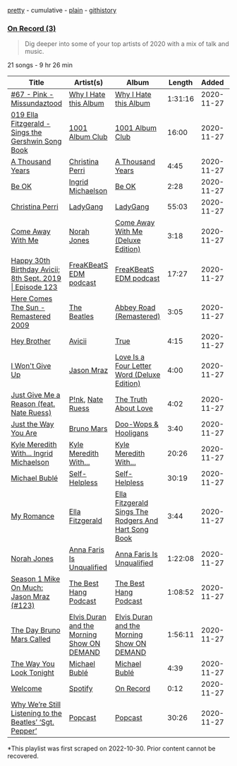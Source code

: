 [pretty](/playlists/pretty/37i9dQZF1EOJg6O1Go53ik.md) - cumulative - [plain](/playlists/plain/37i9dQZF1EOJg6O1Go53ik) - [githistory](https://github.githistory.xyz/mackorone/spotify-playlist-archive/blob/main/playlists/plain/37i9dQZF1EOJg6O1Go53ik)

### [On Record \(3\)](https://open.spotify.com/playlist/37i9dQZF1EOJg6O1Go53ik)

> Dig deeper into some of your top artists of 2020 with a mix of talk and music.

21 songs - 9 hr 26 min

| Title | Artist(s) | Album | Length | Added | Removed |
|---|---|---|---|---|---|
| [\#67 \- Pink \- Missundaztood](https://open.spotify.com/episode/2OquVf9jWJm9RxIyPJnUrf) | [Why I Hate this Album](https://open.spotify.com/show/7IZb0SS8jVtDy1xSgpng5s) | [Why I Hate this Album](https://open.spotify.com/show/7IZb0SS8jVtDy1xSgpng5s) | 1:31:16 | 2020-11-27 |  |
| [019  Ella Fitzgerald \- Sings the Gershwin Song Book](https://open.spotify.com/episode/3ne1wQAfU2YLTqgyaV3dm6) | [1001 Album Club](https://open.spotify.com/show/7f5Rdm6RukUPsWFtxlEfOb) | [1001 Album Club](https://open.spotify.com/show/7f5Rdm6RukUPsWFtxlEfOb) | 16:00 | 2020-11-27 |  |
| [A Thousand Years](https://open.spotify.com/track/6lanRgr6wXibZr8KgzXxBl) | [Christina Perri](https://open.spotify.com/artist/7H55rcKCfwqkyDFH9wpKM6) | [A Thousand Years](https://open.spotify.com/album/15yvc643iYfQtb6zh9NEJo) | 4:45 | 2020-11-27 |  |
| [Be OK](https://open.spotify.com/track/4I8Nhe8qN9xgR8tosYQ5ut) | [Ingrid Michaelson](https://open.spotify.com/artist/2vm8GdHyrJh2O2MfbQFYG0) | [Be OK](https://open.spotify.com/album/26OZ2w8TlwMUmA0GMpQL1U) | 2:28 | 2020-11-27 |  |
| [Christina Perri](https://open.spotify.com/episode/7iNTab0ZDTvDdarf7MCX93) | [LadyGang](https://open.spotify.com/show/00wEJsU0XM16HnVSu4c8hd) | [LadyGang](https://open.spotify.com/show/00wEJsU0XM16HnVSu4c8hd) | 55:03 | 2020-11-27 |  |
| [Come Away With Me](https://open.spotify.com/track/52FKX00U3PnzrBQmbMTB8b) | [Norah Jones](https://open.spotify.com/artist/2Kx7MNY7cI1ENniW7vT30N) | [Come Away With Me \(Deluxe Edition\)](https://open.spotify.com/album/6PguISnE2nz7CuhnIAWhQF) | 3:18 | 2020-11-27 |  |
| [Happy 30th Birthday Avicii; 8th Sept\. 2019 \| Episode 123](https://open.spotify.com/episode/4xkB9jPWfWNuk1CfcTuH2x) | [FreaKBeatS EDM podcast](https://open.spotify.com/show/6nkFEdeDqxuXG1DPZqP7sf) | [FreaKBeatS EDM podcast](https://open.spotify.com/show/6nkFEdeDqxuXG1DPZqP7sf) | 17:27 | 2020-11-27 |  |
| [Here Comes The Sun \- Remastered 2009](https://open.spotify.com/track/6dGnYIeXmHdcikdzNNDMm2) | [The Beatles](https://open.spotify.com/artist/3WrFJ7ztbogyGnTHbHJFl2) | [Abbey Road \(Remastered\)](https://open.spotify.com/album/0ETFjACtuP2ADo6LFhL6HN) | 3:05 | 2020-11-27 |  |
| [Hey Brother](https://open.spotify.com/track/4RXpgGM7A4Hg7cFBoH5KyF) | [Avicii](https://open.spotify.com/artist/1vCWHaC5f2uS3yhpwWbIA6) | [True](https://open.spotify.com/album/1s9tU91VJt4sU5owi29GD3) | 4:15 | 2020-11-27 |  |
| [I Won't Give Up](https://open.spotify.com/track/53QF56cjZA9RTuuMZDrSA6) | [Jason Mraz](https://open.spotify.com/artist/4phGZZrJZRo4ElhRtViYdl) | [Love Is a Four Letter Word \(Deluxe Edition\)](https://open.spotify.com/album/64SChsjQBiEe3aVTFYnW1b) | 4:00 | 2020-11-27 |  |
| [Just Give Me a Reason \(feat\. Nate Ruess\)](https://open.spotify.com/track/1mKXFLRA179hdOWQBwUk9e) | [P!nk](https://open.spotify.com/artist/1KCSPY1glIKqW2TotWuXOR), [Nate Ruess](https://open.spotify.com/artist/1qUjOF5fzrpoNycD36b2jZ) | [The Truth About Love](https://open.spotify.com/album/2Q9oTK48eb85waX1fFJsvj) | 4:02 | 2020-11-27 |  |
| [Just the Way You Are](https://open.spotify.com/track/7BqBn9nzAq8spo5e7cZ0dJ) | [Bruno Mars](https://open.spotify.com/artist/0du5cEVh5yTK9QJze8zA0C) | [Doo\-Wops & Hooligans](https://open.spotify.com/album/1uyf3l2d4XYwiEqAb7t7fX) | 3:40 | 2020-11-27 |  |
| [Kyle Meredith With..\. Ingrid Michaelson](https://open.spotify.com/episode/3vNRIcyly7Iueb8ETf6MNl) | [Kyle Meredith With...](https://open.spotify.com/show/4GiQLBlq0j0ZhZBwGL4bZI) | [Kyle Meredith With...](https://open.spotify.com/show/4GiQLBlq0j0ZhZBwGL4bZI) | 20:26 | 2020-11-27 |  |
| [Michael Bublé](https://open.spotify.com/episode/2TVj2nVXqonItq3lka8i4K) | [Self\-Helpless](https://open.spotify.com/show/331TJ7eQKg2gHmAk7AU4XG) | [Self\-Helpless](https://open.spotify.com/show/331TJ7eQKg2gHmAk7AU4XG) | 30:19 | 2020-11-27 |  |
| [My Romance](https://open.spotify.com/track/4y8icjzu6fZP503Mg31Tpn) | [Ella Fitzgerald](https://open.spotify.com/artist/5V0MlUE1Bft0mbLlND7FJz) | [Ella Fitzgerald Sings The Rodgers And Hart Song Book](https://open.spotify.com/album/3DXgUbJhOxidQC3l0tegY9) | 3:44 | 2020-11-27 |  |
| [Norah Jones](https://open.spotify.com/episode/6Db8HyyK2vMteKwVoC1Bej) | [Anna Faris Is Unqualified](https://open.spotify.com/show/6ubUV2saxlMsNlrjK0oLqV) | [Anna Faris Is Unqualified](https://open.spotify.com/show/6ubUV2saxlMsNlrjK0oLqV) | 1:22:08 | 2020-11-27 |  |
| [Season 1 Mike On Much: Jason Mraz \(\#123\)](https://open.spotify.com/episode/52Egi5VmJStEPEtNMSwb59) | [The Best Hang Podcast](https://open.spotify.com/show/5jZSR5YDg2WzSkvo5fFYO2) | [The Best Hang Podcast](https://open.spotify.com/show/5jZSR5YDg2WzSkvo5fFYO2) | 1:08:52 | 2020-11-27 |  |
| [The Day Bruno Mars Called](https://open.spotify.com/episode/4cKRSBFHi3jOq4SYZ7Xj25) | [Elvis Duran and the Morning Show ON DEMAND](https://open.spotify.com/show/5lCZ8aONOdtCAqxosfVaOi) | [Elvis Duran and the Morning Show ON DEMAND](https://open.spotify.com/show/5lCZ8aONOdtCAqxosfVaOi) | 1:56:11 | 2020-11-27 |  |
| [The Way You Look Tonight](https://open.spotify.com/track/4YGlRLe6TeBRiXFByBqldf) | [Michael Bublé](https://open.spotify.com/artist/1GxkXlMwML1oSg5eLPiAz3) | [Michael Bublé](https://open.spotify.com/album/3rpSksJSFdNFqk5vne8at2) | 4:39 | 2020-11-27 |  |
| [Welcome](https://open.spotify.com/track/5OyDrpEkADJhlSvnopHuQ8) | [Spotify](https://open.spotify.com/artist/5UUG83KSlqPhrBssrducWV) | [On Record](https://open.spotify.com/album/6Tja0wl37TsdQx2o6Ev5zH) | 0:12 | 2020-11-27 |  |
| [Why We’re Still Listening to the Beatles’ ‘Sgt\. Pepper’](https://open.spotify.com/episode/31fwCZJrpDvcHOWsrOJZrE) | [Popcast](https://open.spotify.com/show/3ugDIELXIU7erW5Xp49tWp) | [Popcast](https://open.spotify.com/show/3ugDIELXIU7erW5Xp49tWp) | 30:26 | 2020-11-27 |  |

\*This playlist was first scraped on 2022-10-30. Prior content cannot be recovered.
